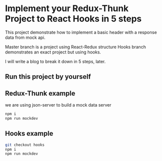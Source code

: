 # Implement your Redux-Thunk Project to React Hooks in 5 steps

This project demonstrate how to implement a basic header with a response data from mock api.

Master branch is a project using React-Redux structure
Hooks branch demonstrates an exact project but using hooks.

I will write a blog to break it down in 5 steps, later.

## Run this project by yourself

## Redux-Thunk example

we are using json-server to build a mock data server

```bash
npm i
npm run mockdev
```

## Hooks example

```bash
git checkout hooks
npm i
npm run mockdev
```
